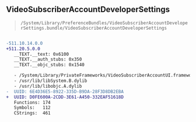 ## VideoSubscriberAccountDeveloperSettings

> `/System/Library/PreferenceBundles/VideoSubscriberAccountDeveloperSettings.bundle/VideoSubscriberAccountDeveloperSettings`

```diff

-511.10.14.0.0
+511.20.5.0.0
   __TEXT.__text: 0x6100
   __TEXT.__auth_stubs: 0x350
   __TEXT.__objc_stubs: 0x1540

   - /System/Library/PrivateFrameworks/VideoSubscriberAccountUI.framework/VideoSubscriberAccountUI
   - /usr/lib/libSystem.B.dylib
   - /usr/lib/libobjc.A.dylib
-  UUID: 6E4D36E5-8922-335D-B9DA-28F3D8DB2EBA
+  UUID: D0FE600A-2CDD-3E61-A450-332EAF51618D
   Functions: 174
   Symbols:   112
   CStrings:  461

```
